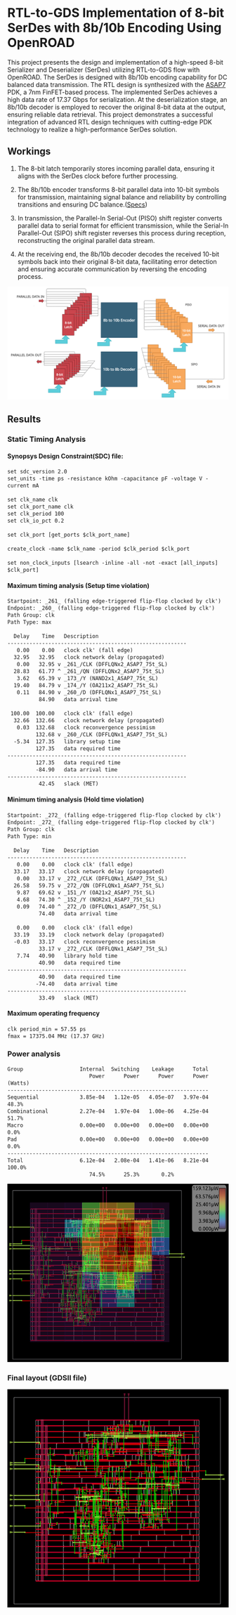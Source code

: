 # RTL-to-GDS Implementation of 8-bit SerDes with 8b/10b Encoding Using OpenROAD
This project presents the design and implementation of a high-speed 8-bit Serializer and Deserializer (SerDes) utilizing RTL-to-GDS flow with OpenROAD. The SerDes is designed with 8b/10b encoding capability for DC balanced data transmission. The RTL design is synthesized with the [ASAP7](https://asap.asu.edu/) PDK, a 7nm FinFET-based process. The implemented SerDes achieves a high data rate of 17.37 Gbps for serialization. At the deserialization stage, an 8b/10b decoder is employed to recover the original 8-bit data at the output, ensuring reliable data retrieval. This project demonstrates a successful integration of advanced RTL design techniques with cutting-edge PDK technology to realize a high-performance SerDes solution.

## Workings
1. The 8-bit latch temporarily stores incoming parallel data, ensuring it aligns with the SerDes clock before further processing.

2. The 8b/10b encoder transforms 8-bit parallel data into 10-bit symbols for transmission, maintaining signal balance and reliability by controlling transitions and ensuring DC balance.([Specs](http://www.latticesemi.com/products/designsoftwareandip/intellectualproperty/referencedesigns/referencedesigns01/8b10bencoderdecoder))

3. In transmission, the Parallel-In Serial-Out (PISO) shift register converts parallel data to serial format for efficient transmission, while the Serial-In Parallel-Out (SIPO) shift register reverses this process during reception, reconstructing the original parallel data stream.

4. At the receiving end, the 8b/10b decoder decodes the received 10-bit symbols back into their original 8-bit data, facilitating error detection and ensuring accurate communication by reversing the encoding process.

<img src="https://github.com/meeeeet/RTL-to-GDS-Implementation-of-16-1-Serializer/blob/main/img/serdes_blk.png">

## Results

### Static Timing Analysis

#### Synopsys Design Constraint(SDC) file:

```
set sdc_version 2.0
set_units -time ps -resistance kOhm -capacitance pF -voltage V -current mA

set clk_name clk
set clk_port_name clk
set clk_period 100
set clk_io_pct 0.2

set clk_port [get_ports $clk_port_name]

create_clock -name $clk_name -period $clk_period $clk_port

set non_clock_inputs [lsearch -inline -all -not -exact [all_inputs] $clk_port]

```
#### Maximum timing analysis (Setup time violation)
```
Startpoint: _261_ (falling edge-triggered flip-flop clocked by clk')
Endpoint: _260_ (falling edge-triggered flip-flop clocked by clk')
Path Group: clk
Path Type: max

  Delay    Time   Description
---------------------------------------------------------
   0.00    0.00   clock clk' (fall edge)
  32.95   32.95   clock network delay (propagated)
   0.00   32.95 v _261_/CLK (DFFLQNx2_ASAP7_75t_SL)
  28.83   61.77 ^ _261_/QN (DFFLQNx2_ASAP7_75t_SL)
   3.62   65.39 v _173_/Y (NAND2x1_ASAP7_75t_SL)
  19.40   84.79 v _174_/Y (OA211x2_ASAP7_75t_SL)
   0.11   84.90 v _260_/D (DFFLQNx1_ASAP7_75t_SL)
          84.90   data arrival time

 100.00  100.00   clock clk' (fall edge)
  32.66  132.66   clock network delay (propagated)
   0.03  132.68   clock reconvergence pessimism
         132.68 v _260_/CLK (DFFLQNx1_ASAP7_75t_SL)
  -5.34  127.35   library setup time
         127.35   data required time
---------------------------------------------------------
         127.35   data required time
         -84.90   data arrival time
---------------------------------------------------------
          42.45   slack (MET)
```

#### Minimum timing analysis (Hold time violation)
```
Startpoint: _272_ (falling edge-triggered flip-flop clocked by clk')
Endpoint: _272_ (falling edge-triggered flip-flop clocked by clk')
Path Group: clk
Path Type: min

  Delay    Time   Description
---------------------------------------------------------
   0.00    0.00   clock clk' (fall edge)
  33.17   33.17   clock network delay (propagated)
   0.00   33.17 v _272_/CLK (DFFLQNx1_ASAP7_75t_SL)
  26.58   59.75 v _272_/QN (DFFLQNx1_ASAP7_75t_SL)
   9.87   69.62 v _151_/Y (OA21x2_ASAP7_75t_SL)
   4.68   74.30 ^ _152_/Y (NOR2x1_ASAP7_75t_SL)
   0.09   74.40 ^ _272_/D (DFFLQNx1_ASAP7_75t_SL)
          74.40   data arrival time

   0.00    0.00   clock clk' (fall edge)
  33.19   33.19   clock network delay (propagated)
  -0.03   33.17   clock reconvergence pessimism
          33.17 v _272_/CLK (DFFLQNx1_ASAP7_75t_SL)
   7.74   40.90   library hold time
          40.90   data required time
---------------------------------------------------------
          40.90   data required time
         -74.40   data arrival time
---------------------------------------------------------
          33.49   slack (MET)
```
#### Maximum operating frequency
```
clk period_min = 57.55 ps 
fmax = 17375.04 MHz (17.37 GHz)
```

### Power analysis
```
Group                  Internal  Switching    Leakage      Total
                          Power      Power      Power      Power (Watts)
----------------------------------------------------------------
Sequential             3.85e-04   1.12e-05   4.05e-07   3.97e-04  48.3%
Combinational          2.27e-04   1.97e-04   1.00e-06   4.25e-04  51.7%
Macro                  0.00e+00   0.00e+00   0.00e+00   0.00e+00   0.0%
Pad                    0.00e+00   0.00e+00   0.00e+00   0.00e+00   0.0%
----------------------------------------------------------------
Total                  6.12e-04   2.08e-04   1.41e-06   8.21e-04 100.0%
                          74.5%      25.3%       0.2%
```

<img src="https://github.com/meeeeet/RTL-to-GDS-Implementation-of-16-1-Serializer/blob/main/img/heatmap_power.png">

### Final layout (GDSII file)

<img src="https://github.com/meeeeet/RTL-to-GDS-Implementation-of-16-1-Serializer/blob/main/img/final_gds.png">

